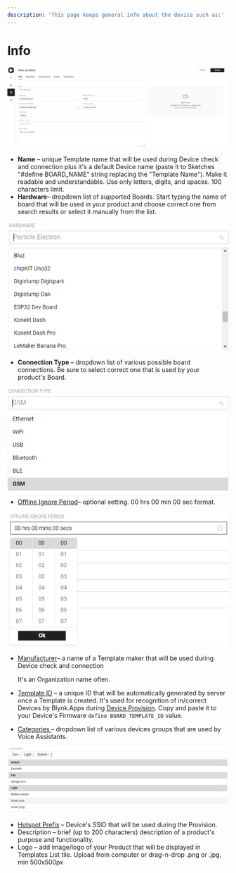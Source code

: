 ```yaml
---
description: 'This page keeps general info about the device such as:'
---
```


# Info

![](../../../.gitbook/assets/prod_info.png)

* **Name** – unique Template name that will be used during Device check and connection plus it's a default Device name \(paste it to Sketches "\#define BOARD\_NAME" string replacing the "Template Name"\). Make it readable and understandable. Use only letters, digits, and spaces. 100 characters limit.  
* **Hardware**– dropdown list of supported Boards. Start typing the name of  board that will be used in your product and choose correct one from search results or select it manually from the list.

![](../../../.gitbook/assets/hardware.png)

* **Connection Type** – dropdown list of various possible board connections. Be sure to select correct one that is used by your product's Board.

![](../../../.gitbook/assets/connection-type.png)

* [Offline Ignore Period](offline-ignore-period.md)– optional setting. 00 hrs 00 min 00 sec format.

![](../../../.gitbook/assets/offline_ignore_period.png)

* [Manufacturer](manufacturer.md)– a name of a Template maker that will be used during Device check and connection

  It's an Organization name often.

* [Template ID](template-ids.md) – a unique ID that will be automatically generated by server once a Template is created. It's used for recognition of in/correct Devices by Blynk.Apps during [Device Provision](../../../blynk.apps/device-management/add-new-device.md). Copy and paste it to your Device's Firmware `define BOARD_TEMPLATE_ID` value.
* [Categories ](categories.md)– dropdown list of various devices groups that are used by Voice Assistants.

![](../../../.gitbook/assets/categories.png)

* [Hotspot Prefix](hotspot-prefix.md) – Device's SSID that will be used during the Provision. 
* Description – brief \(up to 200 characters\) description of a product's purpose and functionality. 
* Logo – add image/logo of your Product that will be displayed in Templates List tile. Upload from computer or drag-n-drop .png or .jpg, min 500x500px

